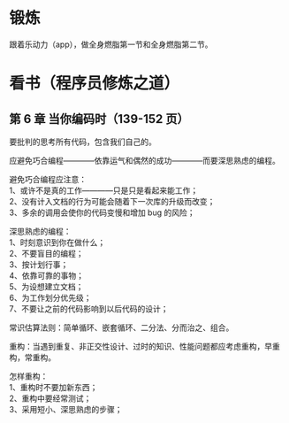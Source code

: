 # 锻炼

跟着乐动力（app），做全身燃脂第一节和全身燃脂第二节。

# 看书（程序员修炼之道）

## 第 6 章 当你编码时（139-152 页）

要批判的思考所有代码，包含我们自己的。

应避免巧合编程————依靠运气和偶然的成功————而要深思熟虑的编程。

避免巧合编程应注意：  
1、或许不是真的工作————只是只是看起来能工作；  
2、没有计入文档的行为可能会随着下一次库的升级而改变；  
3、多余的调用会使你的代码变慢和增加 bug 的风险；

深思熟虑的编程：  
1、时刻意识到你在做什么；  
2、不要盲目的编程；  
3、按计划行事；  
4、依靠可靠的事物；  
5、为设想建立文档；  
6、为工作划分优先级；  
7、不要让之前的代码影响到以后代码的设计；

常识估算法则：简单循环、嵌套循环、二分法、分而治之、组合。

重构：当遇到重复、非正交性设计、过时的知识、性能问题都应考虑重构，早重构，常重构。

怎样重构：  
1、重构时不要加新东西；  
2、重构中要经常测试；  
3、采用短小、深思熟虑的步骤；
